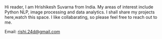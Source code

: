 Hi reader,
I am Hrishikesh Suvarna from India. 
My areas of interest include Python NLP, image processing and data analytics.
I shall share my projects here,watch this space.
I like collabarating, so please feel free to reach out to me. 

Email: rishi.24d@gmail.com


<!---
rishi24d/rishi24d is a ✨ special ✨ repository because its `README.md` (this file) appears on your GitHub profile.
You can click the Preview link to take a look at your changes.
--->
